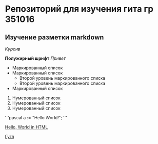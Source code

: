 # Репозиторий для изучения гита гр 351016

## Изучение разметки markdown

*Курсив*

**Полужирный шрифт**
_Привет_

* Маркированный список
* Маркированный список
    * Второй уровень маркированного списка
    * Второй уровень маркированного списка
* Маркированный список

1. Нумерованный список
1. Нумерованный список
1. Нумерованный список

'''pascal
    a := "Hello World!";
'''

[Hello, World in HTML](/HTML/index.html)

[Гугл](https://google.com)





